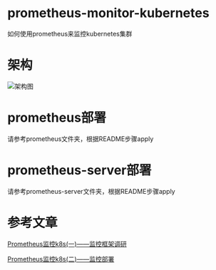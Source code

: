 # prometheus-monitor-kubernetes
如何使用prometheus来监控kubernetes集群

# 架构
![架构图](http://dl-blog.laoxianyu.cn/prometheus-monitor.png)

# prometheus部署
请参考prometheus文件夹，根据README步骤apply

# prometheus-server部署
请参考prometheus-server文件夹，根据README步骤apply

# 参考文章
[Prometheus监控k8s(一)——监控框架调研](http://xianyuluo.com/post/prometheus%E7%9B%91%E6%8E%A7k8s%E4%B8%80%E7%9B%91%E6%8E%A7%E6%A1%86%E6%9E%B6%E8%B0%83%E7%A0%94/)

[Prometheus监控k8s(二)——监控部署](http://xianyuluo.com/post/prometheus%E7%9B%91%E6%8E%A7k8s%E4%BA%8C%E7%9B%91%E6%8E%A7%E9%83%A8%E7%BD%B2/)
